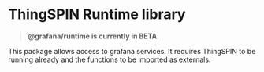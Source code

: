 # ThingSPIN Runtime library

> **@grafana/runtime is currently in BETA**.

This package allows access to grafana services. It requires ThingSPIN to be running already and the functions to be imported as externals.
